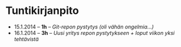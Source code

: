# Tuntikirjanpito

 * 15.1.2014 &ndash; **1h** &ndash; *Git-repon pystytys (oli vähän ongelmia...)*
 * 16.1.2014 &ndash; **3h** &ndash; *Uusi yritys repon pystytykseen + loput viikon yksi tehtävistä*
